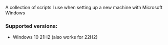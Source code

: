 A collection of scripts I use when setting up a new machine with Microsoft Windows

### Supported versions:
- Windows 10 21H2 (also works for 22H2)
